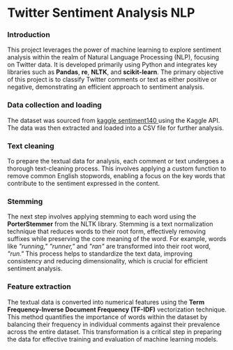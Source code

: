# Twitter Sentiment Analysis NLP

### Introduction

This project leverages the power of machine learning to explore sentiment analysis within the realm of Natural Language Processing (NLP), focusing on Twitter data. It is developed primarily using Python and integrates key libraries such as **Pandas**, **re**, **NLTK**, and **scikit-learn**. The primary objective of this project is to classify Twitter comments or text as either positive or negative, demonstrating an efficient approach to sentiment analysis.

### Data collection and loading

The dataset was sourced from [kaggle sentiment140 ](https://www.kaggle.com/datasets/kazanova/sentiment140) using the Kaggle API. The data was then extracted and loaded into a CSV file for further analysis.

### Text cleaning

To prepare the textual data for analysis, each comment or text undergoes a thorough text-cleaning process. This involves applying a custom function to remove common English stopwords, enabling a focus on the key words that contribute to the sentiment expressed in the content.

### Stemming

The next step involves applying stemming to each word using the **PorterStemmer** from the NLTK library. Stemming is a text normalization technique that reduces words to their root form, effectively removing suffixes while preserving the core meaning of the word. For example, words like *"running,"* *"runner,"* and *"ran"* are transformed into their root word, *"run."* This process helps to standardize the text data, improving consistency and reducing dimensionality, which is crucial for efficient sentiment analysis.

### Feature extraction

The textual data is converted into numerical features using the **Term Frequency-Inverse Document Frequency (TF-IDF)** vectorization technique. This method quantifies the importance of words within the dataset by balancing their frequency in individual comments against their prevalence across the entire dataset. This transformation is a critical step in preparing the data for effective training and evaluation of machine learning models.

